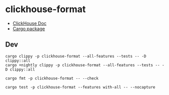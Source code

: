# clickhouse-format

* [ClickHouse Doc](https://clickhouse.tech/docs/en/interfaces/formats/)
* [Cargo package](https://crates.io/crates/clickhouse-format)

## Dev

```
cargo clippy -p clickhouse-format --all-features --tests -- -D clippy::all
cargo +nightly clippy -p clickhouse-format --all-features --tests -- -D clippy::all

cargo fmt -p clickhouse-format -- --check

cargo test -p clickhouse-format --features with-all -- --nocapture
```

